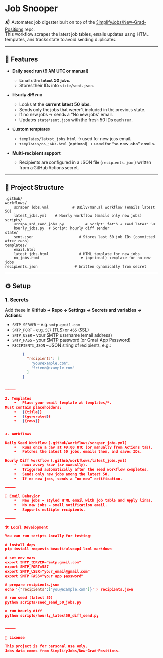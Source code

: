 # Job Snooper

📬 Automated job digester built on top of the [SimplifyJobs/New-Grad-Positions](https://github.com/SimplifyJobs/New-Grad-Positions) repo.  
This workflow scrapes the latest job tables, emails updates using HTML templates, and tracks state to avoid sending duplicates.

---

## 🚀 Features

- **Daily seed run (9 AM UTC or manual)**  
  - Emails the **latest 50 jobs**.  
  - Stores their IDs into `state/sent.json`.  

- **Hourly diff run**  
  - Looks at the **current latest 50 jobs**.  
  - Sends only the jobs that weren’t included in the previous state.  
  - If no new jobs → sends a “No new jobs” email.  
  - Updates `state/sent.json` with the fresh 50 IDs each run.  

- **Custom templates**  
  - `templates/latest_jobs.html` → used for new jobs email.  
  - `templates/no_jobs.html` (optional) → used for “no new jobs” emails.  

- **Multi-recipient support**  
  - Recipients are configured in a JSON file (`recipients.json`) written from a GitHub Actions secret.  

---

## 📂 Project Structure

    .github/
    workflows/
        scraper_jobs.yml           # Daily/manual workflow (emails latest 50)
        latest_jobs.yml    # Hourly workflow (emails only new jobs)
    scripts/
        scrape_and_send_jobs.py          # Script: fetch + send latest 50
        hourly_jobs.py  # Script: hourly diff sender
    state/
        sent.json                     # Stores last 50 job IDs (committed after runs)
    templates/
        email.html
        latest_jobs.html              # HTML template for new jobs
        no_jobs.html                   # (optional) template for no new jobs
    recipients.json                 # Written dynamically from secret

---

## ⚙️ Setup

### 1. Secrets

Add these in **GitHub → Repo → Settings → Secrets and variables → Actions**:

- `SMTP_SERVER` – e.g. `smtp.gmail.com`  
- `SMTP_PORT` – e.g. `587` (TLS) or `465` (SSL)  
- `SMTP_USER` – your SMTP username (email address)  
- `SMTP_PASS` – your SMTP password (or Gmail App Password)  
- `RECIPIENTS_JSON` – JSON string of recipients, e.g.:

```json
        {
          "recipients": [
            "you@example.com",
            "friend@example.com"
          ]
        }


⸻

2. Templates
	•	Place your email template at templates/*.
Must contain placeholders:
	•	{{title}}
	•	{{generated}}
	•	{{rows}}


3. Workflows

Daily Seed Workflow (.github/workflows/scraper_jobs.yml)
	•	Runs once a day at 09:00 UTC (or manually from Actions tab).
	•	Fetches the latest 50 jobs, emails them, and saves IDs.

Hourly Diff Workflow (.github/workflows/latest_jobs.yml)
	•	Runs every hour (or manually).
	•	Triggered automatically after the seed workflow completes.
	•	Sends only new jobs among the latest 50.
	•	If no new jobs, sends a “no new” notification.

⸻

📧 Email Behavior
	•	New jobs → styled HTML email with job table and Apply links.
	•	No new jobs → small notification email.
	•	Supports multiple recipients.

⸻

🛠️ Local Development

You can run scripts locally for testing:

# install deps
pip install requests beautifulsoup4 lxml markdown

# set env vars
export SMTP_SERVER="smtp.gmail.com"
export SMTP_PORT=587
export SMTP_USER="your_email@gmail.com"
export SMTP_PASS="your_app_password"

# prepare recipients.json
echo '{"recipients":["you@example.com"]}' > recipients.json

# run seed (latest 50)
python scripts/seed_send_50_jobs.py

# run hourly diff
python scripts/hourly_latest50_diff_send.py


⸻

📜 License

This project is for personal use only.
Jobs data comes from SimplifyJobs/New-Grad-Positions.

